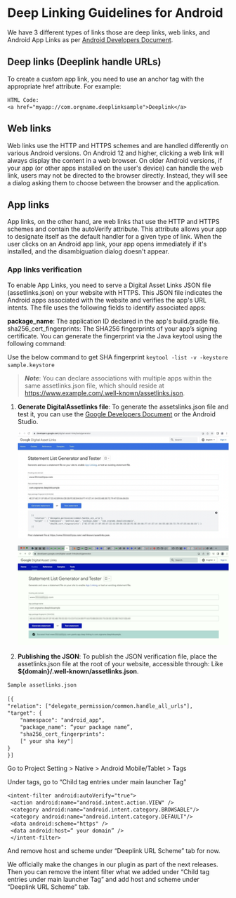 Deep Linking Guidelines for Android
==================================

We have 3 different types of links those are deep links, web links, and Android App Links as per [Android Developers Document](https://developer.android.com/training/app-links).

 
Deep links (Deeplink handle URLs)
----------------------------------

To create a custom app link, you need to use an anchor tag with the appropriate href attribute. For example:

``` 
HTML Code:
<a href="myapp://com.orgname.deeplinksample">Deeplink</a>
``` 

Web links
-----------

Web links use the HTTP and HTTPS schemes and are handled differently on various Android versions. On Android 12 and higher, clicking a web link will always display the content in a web browser. On older Android versions, if your app (or other apps installed on the user's device) can handle the web link, users may not be directed to the browser directly. Instead, they will see a dialog asking them to choose between the browser and the application.


App links
-----------

App links, on the other hand, are web links that use the HTTP and HTTPS schemes and contain the autoVerify attribute. This attribute allows your app to designate itself as the default handler for a given type of link. When the user clicks on an Android app link, your app opens immediately if it's installed, and the disambiguation dialog doesn't appear.
 
<h3>App links verification</h3>

To enable App Links, you need to serve a Digital Asset Links JSON file (assetlinks.json) on your website with HTTPS. This JSON file indicates the Android apps associated with the website and verifies the app's URL intents. The file uses the following fields to identify associated apps:
 
**package_name**: The application ID declared in the app's build.gradle file.
sha256_cert_fingerprints: The SHA256 fingerprints of your app’s signing certificate. You can generate the fingerprint via the Java keytool using the following command:
 
Use the below command to get SHA fingerprint 
`keytool -list -v -keystore sample.keystore`

> **_Note_**: You can declare associations with multiple apps within the same assetlinks.json file, which should reside at https://www.example.com/.well-known/assetlinks.json.


1.	**Generate DigitalAssetlinks file**: To generate the assetslinks.json file and test it, you can use the [Google Developers Document](https://developers.google.com/digital-asset-links/tools/generator) or the Android Studio.

    ![](Resources/Images/Deeplink1.png)  

    ![](Resources/Images/Deeplink2.png) 
2. **Publishing the JSON**: To publish the JSON verification file, place the assetlinks.json file at the root of your website, accessible through:
Like  **${domain}/.well-known/assetlinks.json**.
 
``` 
Sample assetlinks.json

[{
"relation": ["delegate_permission/common.handle_all_urls"],
"target": {
    "namespace": "android_app",
    "package_name": “your package name”,
    "sha256_cert_fingerprints":
    [" your sha key"]
}
}]
```



Go to Project Setting > Native > Android Mobile/Tablet > Tags

Under tags, go to “Child tag entries under main launcher <acitivity> Tag”

```
<intent-filter android:autoVerify="true">	
 <action android:name="android.intent.action.VIEW" />
 <category android:name="android.intent.category.BROWSABLE"/>
 <category android:name="android.intent.category.DEFAULT"/>
 <data android:scheme="https" />
 <data android:host=“ your domain” />
 </intent-filter>
```

And remove host and  scheme under “Deeplink URL Scheme” tab for now.

We officially make the changes in our plugin as part of the next releases. Then you can remove the intent filter what we added under “Child tag entries under main launcher <acitivity> Tag” and add host and  scheme under “Deeplink URL Scheme” tab.
